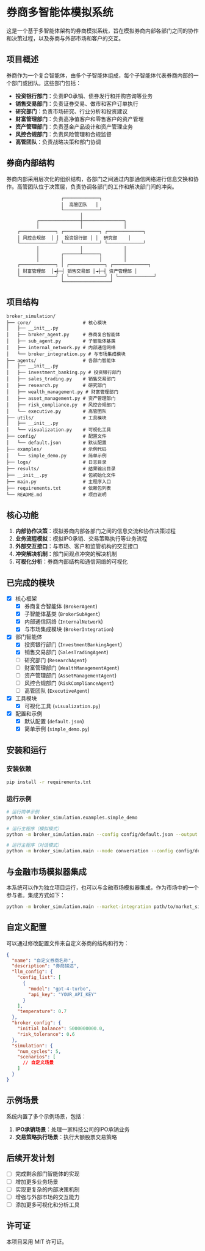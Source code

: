 # 券商多智能体模拟系统

这是一个基于多智能体架构的券商模拟系统，旨在模拟券商内部各部门之间的协作和决策过程，以及券商与外部市场和客户的交互。

## 项目概述

券商作为一个复合智能体，由多个子智能体组成，每个子智能体代表券商内部的一个部门或团队。这些部门包括：

- **投资银行部门**：负责IPO承销、债券发行和并购咨询等业务
- **销售交易部门**：负责证券交易、做市和客户订单执行
- **研究部门**：负责市场研究、行业分析和投资建议
- **财富管理部门**：负责高净值客户和零售客户的资产管理
- **资产管理部门**：负责基金产品设计和资产管理业务
- **风控合规部门**：负责风险管理和合规监督
- **高管团队**：负责战略决策和部门协调

## 券商内部结构

券商内部采用层次化的组织结构，各部门之间通过内部通信网络进行信息交换和协作。高管团队位于决策层，负责协调各部门的工作和解决部门间的冲突。

```
                    ┌─────────────┐
                    │  高管团队   │
                    └─────────────┘
                           │
           ┌───────────────┼───────────────┐
           │               │               │
    ┌─────────────┐ ┌─────────────┐ ┌─────────────┐
    │ 风控合规部  │ │  投资银行部 │ │  研究部    │
    └─────────────┘ └─────────────┘ └─────────────┘
           │               │               │
           │        ┌──────┴──────┐        │
           │        │             │        │
    ┌─────────────┐ │ ┌─────────────┐ ┌─────────────┐
    │ 财富管理部  │◄┼─┤ 销售交易部 │◄┼─┤ 资产管理部 │
    └─────────────┘ │ └─────────────┘ │ └─────────────┘
                    └─────────────────┘
```

## 项目结构

```
broker_simulation/
├── core/                   # 核心模块
│   ├── __init__.py
│   ├── broker_agent.py     # 券商复合智能体
│   ├── sub_agent.py        # 子智能体基类
│   ├── internal_network.py # 内部通信网络
│   └── broker_integration.py # 与市场集成模块
├── agents/                 # 各部门智能体
│   ├── __init__.py
│   ├── investment_banking.py # 投资银行部门
│   ├── sales_trading.py    # 销售交易部门
│   ├── research.py         # 研究部门
│   ├── wealth_management.py # 财富管理部门
│   ├── asset_management.py # 资产管理部门
│   ├── risk_compliance.py  # 风控合规部门
│   └── executive.py        # 高管团队
├── utils/                  # 工具模块
│   ├── __init__.py
│   └── visualization.py    # 可视化工具
├── config/                 # 配置文件
│   └── default.json        # 默认配置
├── examples/               # 示例代码
│   └── simple_demo.py      # 简单示例
├── logs/                   # 日志目录
├── results/                # 结果输出目录
├── __init__.py             # 包初始化文件
├── main.py                 # 主程序入口
├── requirements.txt        # 依赖包列表
└── README.md               # 项目说明
```

## 核心功能

1. **内部协作决策**：模拟券商内部各部门之间的信息交流和协作决策过程
2. **业务流程模拟**：模拟IPO承销、交易策略执行等业务流程
3. **外部交互接口**：与市场、客户和监管机构的交互接口
4. **冲突解决机制**：部门间观点冲突的解决机制
5. **可视化分析**：券商内部结构和通信网络的可视化

## 已完成的模块

- [x] 核心框架
  - [x] 券商复合智能体 (`BrokerAgent`)
  - [x] 子智能体基类 (`BrokerSubAgent`)
  - [x] 内部通信网络 (`InternalNetwork`)
  - [x] 与市场集成模块 (`BrokerIntegration`)

- [x] 部门智能体
  - [x] 投资银行部门 (`InvestmentBankingAgent`)
  - [x] 销售交易部门 (`SalesTradingAgent`)
  - [ ] 研究部门 (`ResearchAgent`)
  - [ ] 财富管理部门 (`WealthManagementAgent`)
  - [ ] 资产管理部门 (`AssetManagementAgent`)
  - [ ] 风控合规部门 (`RiskComplianceAgent`)
  - [ ] 高管团队 (`ExecutiveAgent`)

- [x] 工具模块
  - [x] 可视化工具 (`visualization.py`)

- [x] 配置和示例
  - [x] 默认配置 (`default.json`)
  - [x] 简单示例 (`simple_demo.py`)

## 安装和运行

### 安装依赖

```bash
pip install -r requirements.txt
```

### 运行示例

```bash
# 运行简单示例
python -m broker_simulation.examples.simple_demo

# 运行主程序（模拟模式）
python -m broker_simulation.main --config config/default.json --output results/simulation_result.json

# 运行主程序（对话模式）
python -m broker_simulation.main --mode conversation --config config/default.json --output results/conversation_result.json
```

## 与金融市场模拟器集成

本系统可以作为独立项目运行，也可以与金融市场模拟器集成，作为市场中的一个参与者。集成方式如下：

```bash
python -m broker_simulation.main --market-integration path/to/market_simulation.py --config config/default.json
```

## 自定义配置

可以通过修改配置文件来自定义券商的结构和行为：

```json
{
  "name": "自定义券商名称",
  "description": "券商描述",
  "llm_config": {
    "config_list": [
      {
        "model": "gpt-4-turbo",
        "api_key": "YOUR_API_KEY"
      }
    ],
    "temperature": 0.7
  },
  "broker_config": {
    "initial_balance": 5000000000.0,
    "risk_tolerance": 0.6
  },
  "simulation": {
    "num_cycles": 5,
    "scenarios": [
      // 自定义场景
    ]
  }
}
```

## 示例场景

系统内置了多个示例场景，包括：

1. **IPO承销场景**：处理一家科技公司的IPO承销业务
2. **交易策略执行场景**：执行大额股票交易策略

## 后续开发计划

- [ ] 完成剩余部门智能体的实现
- [ ] 增加更多业务场景
- [ ] 实现更复杂的内部决策机制
- [ ] 增强与外部市场的交互能力
- [ ] 添加更多可视化和分析工具

## 许可证

本项目采用 MIT 许可证。 